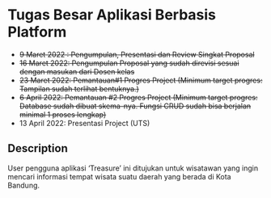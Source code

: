 # Tugas Besar Aplikasi Berbasis Platform

- ~~9 Maret 2022 : Pengumpulan, Presentasi dan Review Singkat Proposal~~
- ~~16 Maret 2022: Pengumpulan Proposal yang sudah direvisi sesuai dengan masukan dari Dosen kelas~~
- ~~23 Maret 2022: Pemantauan#1 Progres Project (Minimum target progres: Tampilan sudah terlihat bentuknya.)~~
- ~~6 April 2022: Pemantauan #2 Progres Project (Minimum target progres: Database sudah dibuat skema-nya. Fungsi CRUD sudah bisa berjalan minimal 1 proses lengkap)~~
- 13 April 2022: Presentasi Project (UTS)



## Description

User pengguna aplikasi ‘Treasure’ ini ditujukan untuk wisatawan yang ingin mencari informasi tempat wisata suatu daerah yang berada di Kota Bandung.
